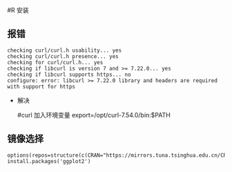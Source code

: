 #R 安装

## 报错

    checking curl/curl.h usability... yes
    checking curl/curl.h presence... yes
    checking for curl/curl.h... yes
    checking if libcurl is version 7 and >= 7.22.0... yes
    checking if libcurl supports https... no
    configure: error: libcurl >= 7.22.0 library and headers are required with support for https
* 解决

    #curl 加入环境变量
    export=/opt/curl-7.54.0/bin:$PATH

## 镜像选择

    options(repos=structure(c(CRAN="https://mirrors.tuna.tsinghua.edu.cn/CRAN/")))  
    install.packages('ggplot2')
